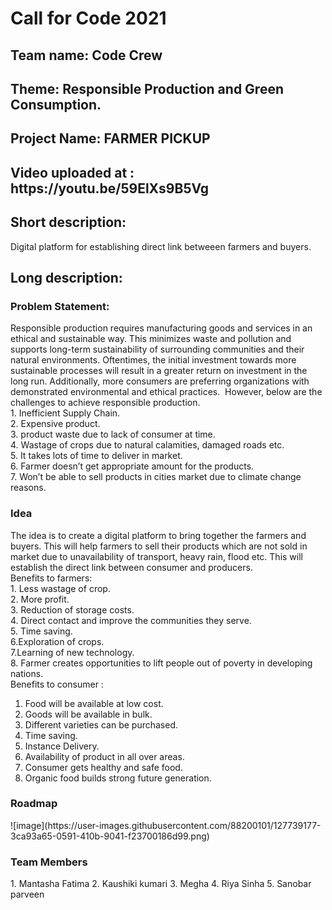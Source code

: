 
<h1> Call for Code 2021 </h1> 
<h2> Team name: Code Crew </h2>
<h2>Theme: Responsible Production and Green Consumption. </h2>
<h2> Project Name: FARMER PICKUP </h2>
<h2> Video uploaded at : https://youtu.be/59ElXs9B5Vg </h2> 
<h2> Short description: </h2>
Digital platform for establishing direct link betweeen farmers and buyers.
<h2> Long description: </h2> 

<h3> Problem Statement: </h3> 
Responsible production requires manufacturing goods and services in an ethical and sustainable way. This minimizes waste and pollution and supports long-term sustainability of surrounding communities and their natural environments. Oftentimes, the initial investment towards more sustainable processes will result in a greater return on investment in
the long run. Additionally, more consumers are preferring organizations with demonstrated environmental and ethical practices. 
However, below are the challenges to achieve responsible production.<BR>
1. Inefficient Supply Chain.<BR>
2. Expensive product.<BR>
3. product waste due to lack of consumer at time.<BR>
4. Wastage of crops due to natural calamities, damaged roads etc.<BR>
5. It takes lots of time to deliver in market.<BR>
6. Farmer doesn’t get appropriate amount for the products.<BR>
7. Won’t be able to sell products in cities market due to climate change reasons.<BR>
<h3> Idea </h3> 
The idea is to create a digital platform to bring together the farmers and buyers. This will help farmers to sell their products which are not sold in market due to unavailability of transport,  heavy rain, flood etc. This will establish the direct link between consumer and producers.
<BR>
Benefits to farmers: <BR>
1. Less wastage of crop. <BR>
2. More profit.<BR>
3. Reduction of storage costs.<BR>
4. Direct contact and improve the communities they serve.<BR>
5. Time saving.<BR>
6.Exploration of crops.<BR>
7.Learning of new technology.<BR>
8. Farmer creates opportunities to lift people out of poverty in developing nations.<BR>
Benefits to consumer : 

1. Food will be available at low cost.
2. Goods will be available in bulk.
3. Different varieties can be purchased.
4. Time saving.
5. Instance Delivery.
6. Availability of product in all over areas.
7. Consumer gets healthy and safe food.
8. Organic food builds strong future generation.
 <H3> Roadmap </H3>
 ![image](https://user-images.githubusercontent.com/88200101/127739177-3ca93a65-0591-410b-9041-f23700186d99.png)


 <H3> Team Members </H3>
 1. Mantasha Fatima 
 2. Kaushiki kumari
 3. Megha
 4. Riya Sinha
 5. Sanobar parveen
 


